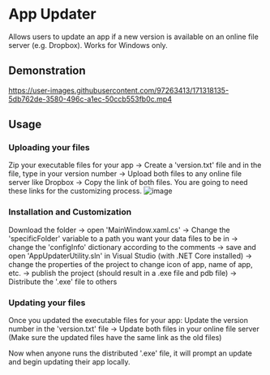 # App Updater
Allows users to update an app if a new version is available on an online file server (e.g. Dropbox).
Works for Windows only.

## Demonstration


https://user-images.githubusercontent.com/97263413/171318135-5db762de-3580-496c-a1ec-50ccb553fb0c.mp4


## Usage
### Uploading your files
Zip your executable files for your app -> Create a 'version.txt' file and in the file, type in your version number -> Upload both files to any online file server like Dropbox -> Copy the link of both files. You are going to need these links for the customizing process. 
![image](https://user-images.githubusercontent.com/97263413/170921964-edcb67f3-987b-4cc1-b279-7a5829aedb14.png)

### Installation and Customization
Download the folder -> open 'MainWindow.xaml.cs' -> Change the 'specificFolder' variable to a path you want your data files to be in -> change the 'configInfo' dictionary according to the comments -> save and open 'AppUpdaterUtility.sln' in Visual Studio (with .NET Core installed) -> change the properties of the project to change icon of app, name of app, etc. -> publish the project (should result in a .exe file and pdb file) -> Distribute the '.exe' file to others 

### Updating your files
Once you updated the executable files for your app: Update the version number in the 'version.txt' file -> Update both files in your online file server (Make sure the updated files have the same link as the old files)

Now when anyone runs the distributed '.exe' file, it will prompt an update and begin updating their app locally.
